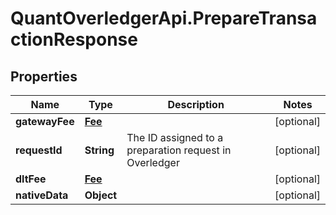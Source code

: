 # QuantOverledgerApi.PrepareTransactionResponse

## Properties

Name | Type | Description | Notes
------------ | ------------- | ------------- | -------------
**gatewayFee** | [**Fee**](Fee.md) |  | [optional] 
**requestId** | **String** | The ID assigned to a preparation request in Overledger | [optional] 
**dltFee** | [**Fee**](Fee.md) |  | [optional] 
**nativeData** | **Object** |  | [optional] 


